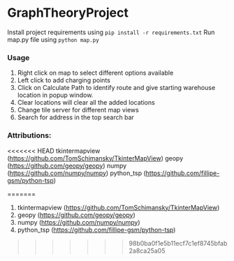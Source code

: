 ﻿# GraphTheoryProject
Install project requirements using ``` pip install -r requirements.txt ```
Run map.py file using ``` python map.py ```

### Usage
1. Right click on map to select different options available
2. Left click to add charging points
3. Click on Calculate Path to identify route and give starting warehouse location in popup window.
4. Clear locations will clear all the added locations
5. Change tile server for different map views
6. Search for address in the top search bar

### Attributions:
<<<<<<< HEAD
tkintermapview (https://github.com/TomSchimansky/TkinterMapView)
geopy (https://github.com/geopy/geopy)
numpy (https://github.com/numpy/numpy)
python_tsp (https://github.com/fillipe-gsm/python-tsp)

=======
1. tkintermapview (https://github.com/TomSchimansky/TkinterMapView)
2. geopy (https://github.com/geopy/geopy)
3. numpy (https://github.com/numpy/numpy)
4. python_tsp (https://github.com/fillipe-gsm/python-tsp)
>>>>>>> 98b0ba0f1e5b11ecf7c1ef8745bfab2a8ca25a05
